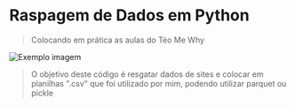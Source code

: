 # Raspagem de Dados em Python
> Colocando em prática as aulas do Téo Me Why

<img src="imagem.png" alt="Exemplo imagem">

> O objetivo deste código é resgatar dados de sites e colocar em planilhas ".csv" que foi utilizado por mim, podendo utilizar parquet ou pickle
